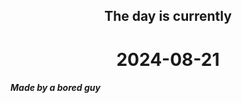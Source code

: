 <h2 align=center>The day is currently</h2>
<h1 align=center><!--TIME BEGIN-->2024-08-21<!--TIME END--></h1>
<h5>Made by a bored guy</h5>

